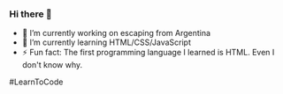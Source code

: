 ### Hi there 👋

- 🔭 I’m currently working on escaping from Argentina
- 🌱 I’m currently learning HTML/CSS/JavaScript
- ⚡ Fun fact: The first programming language I learned is HTML. Even I don't know why.

#LearnToCode

<!--
**Tncwv/tncwv** is a ✨ _special_ ✨ repository because its `README.md` (this file) appears on your GitHub profile.

Here are some ideas to get you started:

- 🔭 I’m currently working on ...
- 🌱 I’m currently learning ...
- 👯 I’m looking to collaborate on ...
- 🤔 I’m looking for help with ...
- 💬 Ask me about ...
- 📫 How to reach me: ...
- 😄 Pronouns: ...
- ⚡ Fun fact: ...
-->
